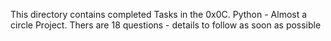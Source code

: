 This directory contains completed Tasks in the 0x0C. Python - Almost a circle Project. Thers are 18 questions - details to follow as soon as possible
